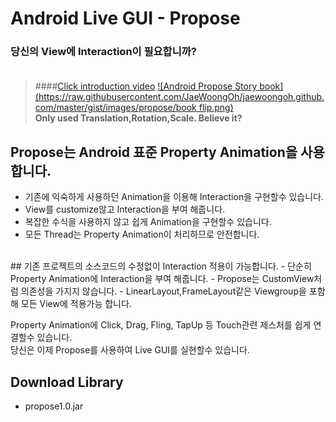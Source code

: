# Android Live GUI - Propose
<i class="icon-cog"></i> 
### 당신의 View에 Interaction이 필요합니까?<br><br>

> ####[Click introduction video](https://youtu.be/FpXSwXSbTYE)
[![Android Propose Story book](https://raw.githubusercontent.com/JaeWoongOh/jaewoongoh.github.com/master/gist/images/propose/book flip.png)](http://youtu.be/FpXSwXSbTYE)<br>
**Only used Translation,Rotation,Scale.  Believe it?**


Propose는 Android 표준 Property Animation을 사용합니다.
----
- 기존에 익숙하게 사용하던 Animation을 이용해 Interaction을 구현할수 있습니다.
- View를 customize않고 Interaction을 부여 해줍니다.
- 복잡한 수식을 사용하지 않고 쉽게 Animation을 구현할수 있습니다.
- 모든 Thread는 Property Animation이 처리하므로 안전합니다.

<br>
## 기존 프로젝트의 소스코드의 수정없이 Interaction 적용이 가능합니다.
- 단순히 Property Animation에 Interaction을 부여 해줍니다.
- Propose는 CustomView처럼 의존성을 가지지 않습니다.
- LinearLayout,FrameLayout같은 Viewgroup을 포함해 모든 View에 적용가능 합니다.

Property Animation에 Click, Drag, Fling, TapUp 등 Touch관련 제스처를 쉽게 연결할수 있습니다.<br>
당신은 이제 Propose를 사용하여 Live GUI를 실현할수 있습니다.<br>

## Download Library
- propose1.0.jar

